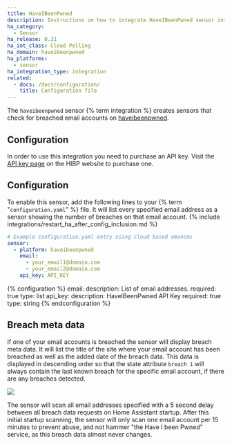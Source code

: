 ```yaml
---
title: HaveIBeenPwned
description: Instructions on how to integrate HaveIBeenPwned sensor into Home Assistant.
ha_category:
  - Sensor
ha_release: 0.31
ha_iot_class: Cloud Polling
ha_domain: haveibeenpwned
ha_platforms:
  - sensor
ha_integration_type: integration
related:
  - docs: /docs/configuration/
    title: Configuration file
---
```


The `haveibeenpwned` sensor {% term integration %} creates sensors that check for breached email accounts on [haveibeenpwned](https://haveibeenpwned.com).

## Configuration

In order to use this integration you need to purchase an API key. Visit the [API key page](https://haveibeenpwned.com/API/Key) on the HIBP website to purchase one.

## Configuration

To enable this sensor, add the following lines to your {% term "`configuration.yaml`" %} file. It will list every specified email address as a sensor showing the number of breaches on that email account.
{% include integrations/restart_ha_after_config_inclusion.md %}

```yaml
# Example configuration.yaml entry using cloud based emoncms
sensor:
  - platform: haveibeenpwned
    email:
      - your_email1@domain.com
      - your_email2@domain.com
    api_key: API_KEY
```

{% configuration %}
email:
  description: List of email addresses.
  required: true
  type: list
api_key:
  description: HaveIBeenPwned API Key
  required: true
  type: string
{% endconfiguration %}

## Breach meta data

If one of your email accounts is breached the sensor will display breach meta data. It will list the title of the site where your email
account has been breached as well as the added date of the breach data. This data is displayed in descending order so that the state attribute
`breach 1` will always contain the last known breach for the specific email account, if there are any breaches detected.

<p class='img'>
  <img src='/images/integrations/haveibeenpwned/sensor.png' />
</p>

<div class='note warning'>
  The sensor will scan all email addresses specified with a 5 second delay between all breach data requests on Home Assistant startup.
  After this initial startup scanning, the sensor will only scan one email account per 15 minutes to prevent abuse, and not hammer "the
  Have I been Pwned" service, as this breach data almost never changes.
</div>

